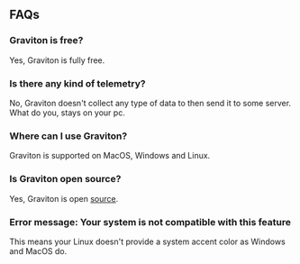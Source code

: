 ## FAQs

### Graviton is free?
Yes, Graviton is fully free.

### Is there any kind of telemetry?
No, Graviton doesn't collect any type of data to then send it to some server. What do you, stays on your pc.

### Where can I use Graviton?
Graviton is supported on MacOS, Windows and Linux.

### Is Graviton open source?
Yes, Graviton is open [source](https://github.com/Graviton-Code-Editor/Graviton-App).

### Error message: Your system is not compatible with this feature

This means your Linux doesn't provide a system accent color as Windows and MacOS do.

